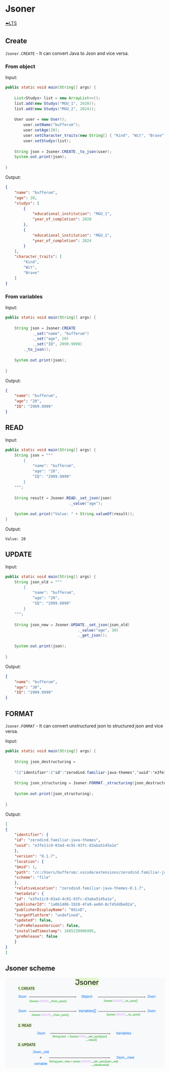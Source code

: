 
# Jsoner

[⬅️LTS](../../README.md)

## Create

```Jsoner.CREATE``` - It can convert Java to Json and vice versa.

### From object

Input:

```java
public static void main(String[] args) {

    List<Studys> list = new ArrayList<>();
    list.add(new Studys("MGU_1", 2020));
    list.add(new Studys("MGU_2", 2024));

    User user = new User();
        user.setName("bufferum");
        user.setAge(20);
        user.setCharacter_traits(new String[] { "Kind", "Wit", "Brave" } );
        user.setStudys(list);

    String json = Jsoner.CREATE._to_json(user);
    System.out.print(json);

}
```

Output:

```json
{
    "name": "bufferum",
    "age": 20,
    "studys": [
        {
            "educational_institution": "MGU_1",
            "year_of_completion": 2020
        },
        {
            "educational_institution": "MGU_2",
            "year_of_completion": 2024
        }
    ],
    "character_traits": [
        "Kind",
        "Wit",
        "Brave"
    ]
}
```

### From variables

Input:

```java
public static void main(String[] args) {

    String json = Jsoner.CREATE
            ._set("name", "bufferum")
            ._set("age", 20)
            ._set("IQ", 2999.9999)
        ._to_json();

    System.out.print(json);

}
```

Output:

```json
{
    "name": "bufferum",
    "age": "20",
    "IQ": "2999.9999"
}
```

## READ

Input:

```java
public static void main(String[] args) {
    String json = """
        {
            "name": "bufferum",
            "age": "20",
            "IQ": "2999.9999"
        }
    """;

    String result = Jsoner.READ._set_json(json)
                            ._value("age");

    System.out.print("Value: " + String.valueOf(result));
}
```

Output:

```plaintext
Value: 20
```

## UPDATE

Input:

```java
public static void main(String[] args) {
    String json_old = """
        {
            "name": "bufferum",
            "age": "20",
            "IQ": "2999.9999"
        }
    """;

    String json_new = Jsoner.UPDATE._set_json(json_old)
                                ._value("age", 30)
                                ._get_json();

    System.out.print(json);

}
```

Output:

```json
{
    "name": "bufferum",
    "age": "30",
    "IQ": "2999.9999"
}
```

## FORMAT

```Jsoner.FORMAT``` - It can convert unstructured json to structured json and vice versa.

Input:

```java
public static void main(String[] args) {

    String json_destructuring =

    "[{"identifier":{"id":"zerodind.familiar-java-themes","uuid":"e3fe11c9-03ad-4c91-93fc-d3aba5145a1e"},"version":"0.1.7","location":{"$mid":1,"path":"/c:/Users/bufferum/.vscode/extensions/zerodind.familiar-java-themes-0.1.7","scheme":"file"},"relativeLocation":"zerodind.familiar-java-themes-0.1.7","metadata":{"id":"e3fe11c9-03ad-4c91-93fc-d3aba5145a1e","publisherId":"1a0b1406-1928-4fa9-ae0d-8cf45ddbe82a","publisherDisplayName":"0dinD","targetPlatform":"undefined","updated":false,"isPreReleaseVersion":false,"installedTimestamp":1685239906995,"preRelease":false}}]";

    String json_structuring = Jsoner.FORMAT._structuring(json_destructuring);

    System.out.print(json_structuring);

}
```

Output:

```json
[
{
    "identifier": {
    "id": "zerodind.familiar-java-themes",
    "uuid": "e3fe11c9-03ad-4c91-93fc-d3aba5145a1e"
    },
    "version": "0.1.7",
    "location": {
    "$mid": 1,
    "path": "/c:/Users/bufferum/.vscode/extensions/zerodind.familiar-java-themes-0.1.7",
    "scheme": "file"
    },
    "relativeLocation": "zerodind.familiar-java-themes-0.1.7",
    "metadata": {
    "id": "e3fe11c9-03ad-4c91-93fc-d3aba5145a1e",
    "publisherId": "1a0b1406-1928-4fa9-ae0d-8cf45ddbe82a",
    "publisherDisplayName": "0dinD",
    "targetPlatform": "undefined",
    "updated": false,
    "isPreReleaseVersion": false,
    "installedTimestamp": 1685239906995,
    "preRelease": false
    }
}
]
```

## Jsoner scheme

![jsoner_scheme.png](./jsoner_scheme.png)
